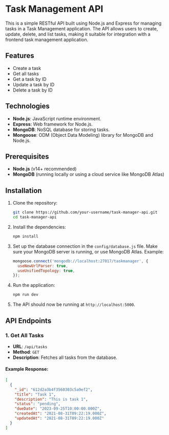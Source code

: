 # Task Management API

This is a simple RESTful API built using Node.js and Express for managing tasks in a Task Management application. The API allows users to create, update, delete, and list tasks, making it suitable for integration with a frontend task management application.

## Features

- Create a task
- Get all tasks
- Get a task by ID
- Update a task by ID
- Delete a task by ID

## Technologies

- **Node.js**: JavaScript runtime environment.
- **Express**: Web framework for Node.js.
- **MongoDB**: NoSQL database for storing tasks.
- **Mongoose**: ODM (Object Data Modeling) library for MongoDB and Node.js.

## Prerequisites

- **Node.js** (v14+ recommended)
- **MongoDB** (running locally or using a cloud service like MongoDB Atlas)

## Installation

1. Clone the repository:
    ```bash
    git clone https://github.com/your-username/task-manager-api.git
    cd task-manager-api
    ```

2. Install the dependencies:
    ```bash
    npm install
    ```

3. Set up the database connection in the `config/database.js` file. Make sure your MongoDB server is running, or use MongoDB Atlas. Example:
    ```js
    mongoose.connect('mongodb://localhost:27017/taskmanager', {
      useNewUrlParser: true,
      useUnifiedTopology: true,
    });
    ```

4. Run the application:
    ```bash
    npm run dev
    ```

5. The API should now be running at `http://localhost:5000`.

## API Endpoints

### 1. Get All Tasks

- **URL**: `/api/tasks`
- **Method**: `GET`
- **Description**: Fetches all tasks from the database.

#### Example Response:
```json
[
  {
    "_id": "612d2a3b4f3560303c5a9ef2",
    "title": "Task 1",
    "description": "This is task 1",
    "status": "pending",
    "dueDate": "2023-09-25T10:00:00.000Z",
    "createdAt": "2021-08-31T09:22:19.000Z",
    "updatedAt": "2021-08-31T09:22:19.000Z"
  }
]

